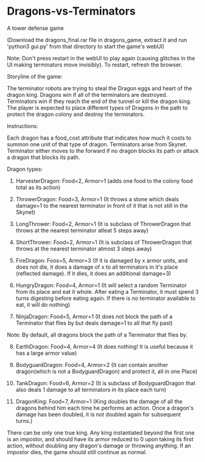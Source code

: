 # Dragons-vs-Terminators
A tower defense game

(Download the dragons_final.rar file in dragons_game, extract it and run 'python3 gui.py' from that directory to start the game's webUI)

Note: Don't press restart in the webUI to play again (causing glitches in the UI making terminators move invisibly).
To restart, refresh the browser.

Storyline of the game:

The terminator robots are trying to steal the Dragon eggs and heart of the dragon king. 
Dragons win if all of the terminators are destroyed. 
Terminators win if they reach the end of the tunnel or kill the dragon king. 
The player is expected to place different types of Dragons in the path to protect the dragon colony and destroy the terminators.

Instructions:

Each dragon has a food_cost attribute that indicates how much it costs to summon one unit of that type of dragon.
Terminators arise from Skynet.
Terminator either moves to the forward if no dragon blocks its path or attack a dragon that blocks its path.

Dragon types:

1. HarvesterDragon: Food=2, Armor=1
(adds one food to the colony food total as its action)

2. ThrowerDragon: Food=3, Armor=1
(It throws a stone which deals damage=1 to the nearest terminator in front of it that is not still in the Skynet)

3. LongThrower: Food=2, Armor=1
(It is subclass of ThrowerDragon that throws at the nearest terminator atleat 5 steps away)

4. ShortThrower: Food=2, Armor=1
(It is subclass of ThrowerDragon that throws at the nearest terminator atmost 3 steps away)

5. FireDragon: Foos=5, Armor=3
(If it is damaged by x armor units, and does not die, it does a damage of x to all terminators in it's place (reflected damage). If it dies, it does an additional damage=3)

6. HungryDragon: Food=4, Armor=1
(It will select a random Terminator from its place and eat it whole. After eating a Terminator, it must spend 3 turns digesting before eating again. If there is no terminator available to eat, it will do nothing)

7. NinjaDragon: Food=5, Armor=1
(It does not block the path of a Terminator that flies by but deals damage=1 to all that fly past)

Note: By default, all dragons block the path of a Terminator that flies by.

8. EarthDragon: Food=4, Armor=4
(It does nothing! It is useful because it has a large armor value)

9. BodyguardDragon: Food=4, Armor=2
(It can contain another dragon(which is not a BodyguardDragon) and protect it, all in one Place)

10. TankDragon: Food=6, Armor=2
(It is subclass of BodyguardDragon that also deals 1 damage to all terminators in its place each turn)

11. DragonKing: Food=7, Armor=1
(King doubles the damage of all the dragons behind him each time he performs an action. Once a dragon's damage has been doubled, it is not doubled again for subsequent turns.)

There can be only one true king. Any king instantiated beyond the first one is an impostor, and should have its armor reduced to 0 upon taking its first action, without doubling any dragon's damage or throwing anything. If an impostor dies, the game should still continue as normal.
